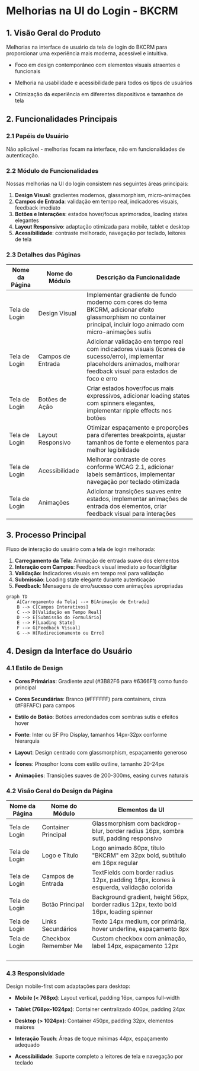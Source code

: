 # Melhorias na UI do Login - BKCRM

## 1. Visão Geral do Produto

Melhorias na interface de usuário da tela de login do BKCRM para proporcionar uma experiência mais moderna, acessível e intuitiva.

* Foco em design contemporâneo com elementos visuais atraentes e funcionais

* Melhoria na usabilidade e acessibilidade para todos os tipos de usuários

* Otimização da experiência em diferentes dispositivos e tamanhos de tela

## 2. Funcionalidades Principais

### 2.1 Papéis de Usuário

Não aplicável - melhorias focam na interface, não em funcionalidades de autenticação.

### 2.2 Módulo de Funcionalidades

Nossas melhorias na UI do login consistem nas seguintes áreas principais:

1. **Design Visual**: gradientes modernos, glassmorphism, micro-animações
2. **Campos de Entrada**: validação em tempo real, indicadores visuais, feedback imediato
3. **Botões e Interações**: estados hover/focus aprimorados, loading states elegantes
4. **Layout Responsivo**: adaptação otimizada para mobile, tablet e desktop
5. **Acessibilidade**: contraste melhorado, navegação por teclado, leitores de tela

### 2.3 Detalhes das Páginas

| Nome da Página | Nome do Módulo    | Descrição da Funcionalidade                                                                                                                                                 |
| -------------- | ----------------- | --------------------------------------------------------------------------------------------------------------------------------------------------------------------------- |
| Tela de Login  | Design Visual     | Implementar gradiente de fundo moderno com cores do tema BKCRM, adicionar efeito glassmorphism no container principal, incluir logo animado com micro-animações sutis       |
| Tela de Login  | Campos de Entrada | Adicionar validação em tempo real com indicadores visuais (ícones de sucesso/erro), implementar placeholders animados, melhorar feedback visual para estados de foco e erro |
| Tela de Login  | Botões de Ação    | Criar estados hover/focus mais expressivos, adicionar loading states com spinners elegantes, implementar ripple effects nos botões                                          |
| Tela de Login  | Layout Responsivo | Otimizar espaçamento e proporções para diferentes breakpoints, ajustar tamanhos de fonte e elementos para melhor legibilidade                                               |
| Tela de Login  | Acessibilidade    | Melhorar contraste de cores conforme WCAG 2.1, adicionar labels semânticos, implementar navegação por teclado otimizada                                                     |
| Tela de Login  | Animações         | Adicionar transições suaves entre estados, implementar animações de entrada dos elementos, criar feedback visual para interações                                            |

## 3. Processo Principal

Fluxo de interação do usuário com a tela de login melhorada:

1. **Carregamento da Tela**: Animação de entrada suave dos elementos
2. **Interação com Campos**: Feedback visual imediato ao focar/digitar
3. **Validação**: Indicadores visuais em tempo real para validação
4. **Submissão**: Loading state elegante durante autenticação
5. **Feedback**: Mensagens de erro/sucesso com animações apropriadas

```mermaid
graph TD
    A[Carregamento da Tela] --> B[Animação de Entrada]
    B --> C[Campos Interativos]
    C --> D[Validação em Tempo Real]
    D --> E[Submissão do Formulário]
    E --> F[Loading State]
    F --> G[Feedback Visual]
    G --> H[Redirecionamento ou Erro]
```

## 4. Design da Interface do Usuário

### 4.1 Estilo de Design

* **Cores Primárias**: Gradiente azul (#3B82F6 para #6366F1) como fundo principal

* **Cores Secundárias**: Branco (#FFFFFF) para containers, cinza (#F8FAFC) para campos

* **Estilo de Botão**: Botões arredondados com sombras sutis e efeitos hover

* **Fonte**: Inter ou SF Pro Display, tamanhos 14px-32px conforme hierarquia

* **Layout**: Design centrado com glassmorphism, espaçamento generoso

* **Ícones**: Phosphor Icons com estilo outline, tamanho 20-24px

* **Animações**: Transições suaves de 200-300ms, easing curves naturais

### 4.2 Visão Geral do Design da Página

| Nome da Página | Nome do Módulo       | Elementos da UI                                                                        |
| -------------- | -------------------- | -------------------------------------------------------------------------------------- |
| Tela de Login  | Container Principal  | Glassmorphism com backdrop-blur, border radius 16px, sombra sutil, padding responsivo  |
| Tela de Login  | Logo e Título        | Logo animado 80px, título "BKCRM" em 32px bold, subtítulo em 16px regular              |
| Tela de Login  | Campos de Entrada    | TextFields com border radius 12px, padding 16px, ícones à esquerda, validação colorida |
| Tela de Login  | Botão Principal      | Background gradient, height 56px, border radius 12px, texto bold 16px, loading spinner |
| Tela de Login  | Links Secundários    | Texto 14px medium, cor primária, hover underline, espaçamento 8px                      |
| Tela de Login  | Checkbox Remember Me | Custom checkbox com animação, label 14px, espaçamento 12px                             |
| <br />         | <br />               | <br />                                                                                 |

### 4.3 Responsividade

Design mobile-first com adaptações para desktop:

* **Mobile (< 768px)**: Layout vertical, padding 16px, campos full-width

* **Tablet (768px-1024px)**: Container centralizado 400px, padding 24px

* **Desktop (> 1024px)**: Container 450px, padding 32px, elementos maiores

* **Interação Touch**: Áreas de toque mínimas 44px, espaçamento adequado

* **Acessibilidade**: Suporte completo a leitores de tela e navegação por teclado

